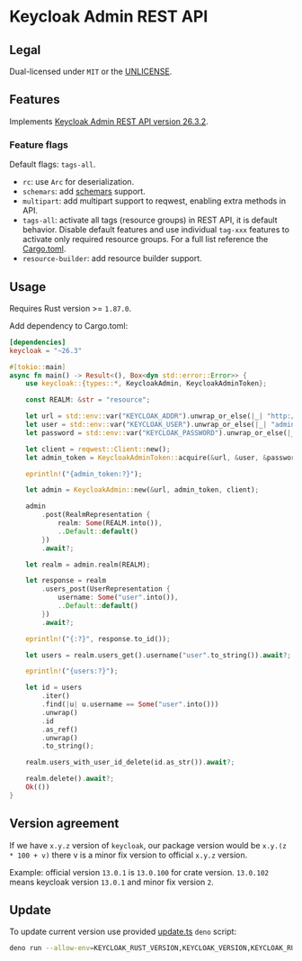 # Keycloak Admin REST API

## Legal

Dual-licensed under `MIT` or the [UNLICENSE](http://unlicense.org/).

## Features

Implements [Keycloak Admin REST API version 26.3.2](https://www.keycloak.org/docs-api/26.3.2/rest-api/index.html).

### Feature flags

Default flags: `tags-all`.

- `rc`: use `Arc` for deserialization.
- `schemars`: add [schemars](https://crates.io/crates/schemars) support.
- `multipart`: add multipart support to reqwest, enabling extra methods in API.
- `tags-all`: activate all tags (resource groups) in REST API, it is default behavior. Disable default features and use individual `tag-xxx` features to activate only required resource groups. For a full list reference the [Cargo.toml](Cargo.toml).
- `resource-builder`: add resource builder support.

## Usage

Requires Rust version >= `1.87.0`.

Add dependency to Cargo.toml:

```toml
[dependencies]
keycloak = "~26.3"
```

```rust
#[tokio::main]
async fn main() -> Result<(), Box<dyn std::error::Error>> {
    use keycloak::{types::*, KeycloakAdmin, KeycloakAdminToken};

    const REALM: &str = "resource";

    let url = std::env::var("KEYCLOAK_ADDR").unwrap_or_else(|_| "http://localhost:8080".into());
    let user = std::env::var("KEYCLOAK_USER").unwrap_or_else(|_| "admin".into());
    let password = std::env::var("KEYCLOAK_PASSWORD").unwrap_or_else(|_| "password".into());

    let client = reqwest::Client::new();
    let admin_token = KeycloakAdminToken::acquire(&url, &user, &password, &client).await?;

    eprintln!("{admin_token:?}");

    let admin = KeycloakAdmin::new(&url, admin_token, client);

    admin
        .post(RealmRepresentation {
            realm: Some(REALM.into()),
            ..Default::default()
        })
        .await?;

    let realm = admin.realm(REALM);

    let response = realm
        .users_post(UserRepresentation {
            username: Some("user".into()),
            ..Default::default()
        })
        .await?;

    eprintln!("{:?}", response.to_id());

    let users = realm.users_get().username("user".to_string()).await?;

    eprintln!("{users:?}");

    let id = users
        .iter()
        .find(|u| u.username == Some("user".into()))
        .unwrap()
        .id
        .as_ref()
        .unwrap()
        .to_string();

    realm.users_with_user_id_delete(id.as_str()).await?;

    realm.delete().await?;
    Ok(())
}
```

## Version agreement

If we have `x.y.z` version of `keycloak`, our package version would be `x.y.(z * 100 + v)` there v is a minor
fix version to official `x.y.z` version.

Example: official version `13.0.1` is `13.0.100` for crate version. `13.0.102` means keycloak version `13.0.1` and minor fix version `2`.

## Update

To update current version use provided [update.ts](./update.ts) `deno` script:

```sh
deno run --allow-env=KEYCLOAK_RUST_VERSION,KEYCLOAK_VERSION,KEYCLOAK_RUST_MAJOR_VERSION --allow-read=Cargo.toml --allow-write=Cargo.toml,api/openapi.json,src/types.rs,src/rest/generated_rest,src/resource --allow-net=keycloak.org,www.keycloak.org --allow-run=cargo,gh,git,handlebars-magic update.ts
```
